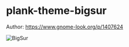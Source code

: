 # plank-theme-bigsur

Author: https://www.gnome-look.org/p/1407624


![BigSur](https://user-images.githubusercontent.com/88061514/149865166-f5214218-ed31-405c-a401-e082c90961d8.png)
